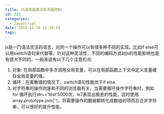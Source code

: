 ```yaml
---
title: JS高性能算法和流程控制
id: 223
categories:
  - Javascript
date: 2015-12-19 12:20:43
tags:
---
```


js是一门语法灵活的语言，对同一个操作可以有很多种不同的实现。比如if else可以用switch语句来代替等。针对这种灵活性，不同的编码方式对js的性能影响也是有很大不同的。一般来说有以下几个注意的点:

1.  对象: 在局部函数中多次调用全局变量，可以在局部函数上下文中定义变量缓存全局变量的值。
2.  循环：在离散值的情况下，switch语句性能优于if else.
3.  对字符串的操作则是和不同的浏览器有关，当需要循环操作字符串时，例如for 循环执行str+='test'5000次，ie7表现出极差的性能，这时使用array.prototype.join('')，将需要操作的数据都转化成数组的项而后合并字符串，可以很好的提升性能。